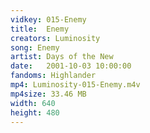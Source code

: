 ```yaml
---
vidkey: 015-Enemy
title:  Enemy
creators: Luminosity
song: Enemy
artist: Days of the New
date:   2001-10-03 10:00:00
fandoms: Highlander
mp4: Luminosity-015-Enemy.m4v
mp4size: 33.46 MB
width: 640
height: 480
---
```



  